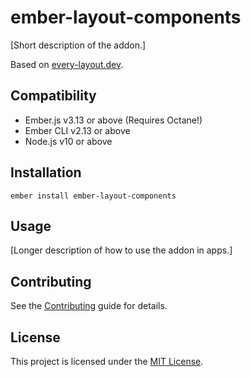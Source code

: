 ember-layout-components
==============================================================================

[Short description of the addon.]

Based on [every-layout.dev](https://every-layout.dev/).


Compatibility
------------------------------------------------------------------------------

* Ember.js v3.13 or above (Requires Octane!)
* Ember CLI v2.13 or above
* Node.js v10 or above


Installation
------------------------------------------------------------------------------

```
ember install ember-layout-components
```


Usage
------------------------------------------------------------------------------

[Longer description of how to use the addon in apps.]


Contributing
------------------------------------------------------------------------------

See the [Contributing](CONTRIBUTING.md) guide for details.


License
------------------------------------------------------------------------------

This project is licensed under the [MIT License](LICENSE.md).
